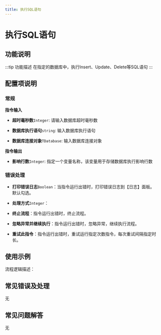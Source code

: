 ```yaml
---
title: 执行SQL语句
---
```


# 执行SQL语句

## 功能说明

:::tip 功能描述
在指定的数据库中，执行Insert、Update、Delete等SQL语句
:::

## 配置项说明

### 常规

**指令输入**

- **超时毫秒数**`Integer`: 请输入数据库超时毫秒数

- **数据库执行语句**`string`: 输入数据库执行语句

- **数据库连接对象**`TDatabase`: 输入数据库连接对象


**指令输出**

- **影响行数**`Integer`: 指定一个变量名称，该变量用于存储数据库执行影响行数

### 错误处理

- **打印错误日志**`Boolean`：当指令运行出错时，打印错误日志到【日志】面板。默认勾选。

- **处理方式**`Integer`：

 - **终止流程**：指令运行出错时，终止流程。

 - **忽略异常并继续执行**：指令运行出错时，忽略异常，继续执行流程。

 - **重试此指令**：指令运行出错时，重试运行指定次数指令，每次重试间隔指定时长。

## 使用示例

流程逻辑描述：

## 常见错误及处理

无

## 常见问题解答

无

